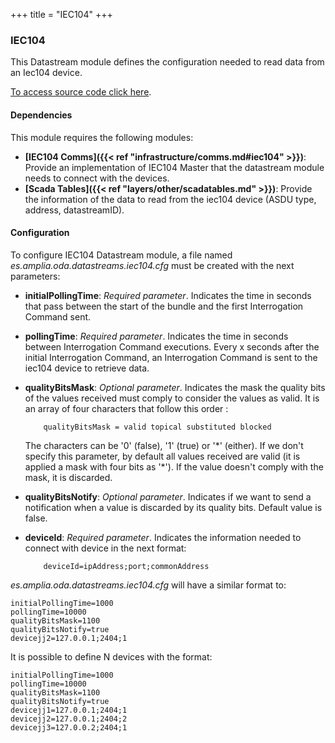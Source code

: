 +++
title = "IEC104"
+++

### IEC104

This Datastream module defines the configuration needed to read data from an Iec104 device.

[To access source code click here](https://github.com/amplia-iiot/oda/tree/master/oda-datastreams/iec104).

#### Dependencies

This module requires the following modules:

* __[IEC104 Comms]({{< ref "infrastructure/comms.md#iec104" >}})__: Provide an implementation of IEC104 Master that the datastream module needs to connect with the devices.
* __[Scada Tables]({{< ref "layers/other/scadatables.md" >}})__: Provide the information of the data to read from the iec104 device (ASDU type, address, datastreamID).

#### Configuration

To configure IEC104 Datastream module, a file named _es.amplia.oda.datastreams.iec104.cfg_ must be created with the next parameters:

* __initialPollingTime__: _Required parameter_. Indicates the time in seconds that pass between the start of the bundle and the first Interrogation Command sent.
* __pollingTime__: _Required parameter_. Indicates the time in seconds between Interrogation Command executions. Every x seconds after the initial Interrogation Command, an Interrogation Command is sent to the iec104 device to retrieve data.
* __qualityBitsMask__: _Optional parameter_. Indicates the mask the quality bits of the values received must comply to consider the values as valid. It is an array of four characters that follow this order :

    ```properties
        qualityBitsMask = valid topical substituted blocked
    ```
    The characters can be '0' (false), '1' (true) or '\*' (either). 
    If we don't specify this parameter, by default all values received are valid (it is applied a mask with four bits as '\*').
    If the value doesn't comply with the mask, it is discarded.

* __qualityBitsNotify__: _Optional parameter_. Indicates if we want to send a notification when a value is discarded by its quality bits. Default value is false.
* __deviceId__: _Required parameter_. Indicates the information needed to connect with device in the next format:

    ```properties
        deviceId=ipAddress;port;commonAddress
    ```

_es.amplia.oda.datastreams.iec104.cfg_ will have a similar format to:

```properties
initialPollingTime=1000
pollingTime=10000
qualityBitsMask=1100
qualityBitsNotify=true
devicejj2=127.0.0.1;2404;1
```

It is possible to define N devices with the format:

```properties
initialPollingTime=1000
pollingTime=10000
qualityBitsMask=1100
qualityBitsNotify=true
devicejj1=127.0.0.1;2404;1
devicejj2=127.0.0.1;2404;2
devicejj3=127.0.0.2;2404;1
```
